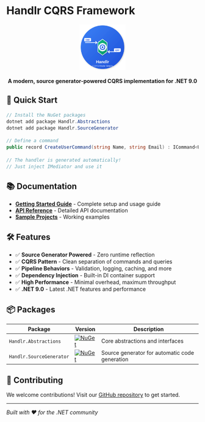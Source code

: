 # Handlr CQRS Framework

<div align="center">
  <img src="assets/logos/handlr-logo.svg" alt="Handlr Logo" width="120" height="120" />
  <br><br>
  <strong>A modern, source generator-powered CQRS implementation for .NET 9.0</strong>
</div>

## 🚀 Quick Start

```csharp
// Install the NuGet packages
dotnet add package Handlr.Abstractions
dotnet add package Handlr.SourceGenerator

// Define a command
public record CreateUserCommand(string Name, string Email) : ICommand<User>;

// The handler is generated automatically!
// Just inject IMediator and use it
```

## 📚 Documentation

- **[Getting Started Guide](docs/index.md)** - Complete setup and usage guide
- **[API Reference](api/index.md)** - Detailed API documentation
- **[Sample Projects](https://github.com/sodiqyekeen/handlr/tree/main/samples)** - Working examples

## 🛠️ Features

- ✅ **Source Generator Powered** - Zero runtime reflection
- ✅ **CQRS Pattern** - Clean separation of commands and queries  
- ✅ **Pipeline Behaviors** - Validation, logging, caching, and more
- ✅ **Dependency Injection** - Built-in DI container support
- ✅ **High Performance** - Minimal overhead, maximum throughput
- ✅ **.NET 9.0** - Latest .NET features and performance

## 📦 Packages

| Package | Version | Description |
|---------|---------|-------------|
| `Handlr.Abstractions` | [![NuGet](https://img.shields.io/nuget/v/Handlr.Abstractions.svg)](https://www.nuget.org/packages/Handlr.Abstractions/) | Core abstractions and interfaces |
| `Handlr.SourceGenerator` | [![NuGet](https://img.shields.io/nuget/v/Handlr.SourceGenerator.svg)](https://www.nuget.org/packages/Handlr.SourceGenerator/) | Source generator for automatic code generation |

## 🤝 Contributing

We welcome contributions! Visit our [GitHub repository](https://github.com/sodiqyekeen/handlr) to get started.

---

*Built with ❤️ for the .NET community*